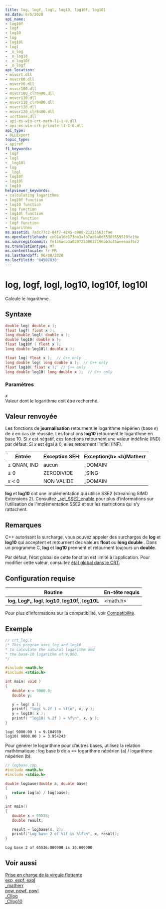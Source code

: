 ```yaml
---
title: log, logf, logl, log10, log10f, log10l
ms.date: 6/5/2020
api_name:
- log10f
- logf
- log10
- log
- log10l
- logl
- _o_log
- _o_log10
- _o_log10f
- _o_logf
api_location:
- msvcrt.dll
- msvcr80.dll
- msvcr90.dll
- msvcr100.dll
- msvcr100_clr0400.dll
- msvcr110.dll
- msvcr110_clr0400.dll
- msvcr120.dll
- msvcr120_clr0400.dll
- ucrtbase.dll
- api-ms-win-crt-math-l1-1-0.dll
- api-ms-win-crt-private-l1-1-0.dll
api_type:
- DLLExport
topic_type:
- apiref
f1_keywords:
- logf
- logl
- _log10l
- log
- _logl
- log10f
- log10l
- log10
helpviewer_keywords:
- calculating logarithms
- log10f function
- log10 function
- log function
- log10l function
- logl function
- logf function
- logarithms
ms.assetid: 7adc77c2-04f7-4245-a980-21215563cfae
ms.openlocfilehash: ce01a16e173ba3afb7ad8a0d55303559519fe19e
ms.sourcegitcommit: fe146adb3a02872538637196bb3c45aeeeaaf5c2
ms.translationtype: MT
ms.contentlocale: fr-FR
ms.lasthandoff: 06/08/2020
ms.locfileid: "84507038"
---
```

# <a name="log-logf-logl-log10-log10f-log10l"></a>log, logf, logl, log10, log10f, log10l

Calcule le logarithme.

## <a name="syntax"></a>Syntaxe

```C
double log( double x );
float logf( float x );
long double logl( double x );
double log10( double x );
float log10f ( float x );
long double log10l( double x );
```

```cpp
float log( float x );  // C++ only
long double log( long double x );  // C++ only
float log10( float x );  // C++ only
long double log10( long double x );  // C++ only
```

### <a name="parameters"></a>Paramètres

*x*<br/>
Valeur dont le logarithme doit être recherché.

## <a name="return-value"></a>Valeur renvoyée

Les fonctions de **journalisation** retournent le logarithme népérien (base *e*) de *x* en cas de réussite. Les fonctions **log10** retournent le logarithme en base 10. Si *x* est négatif, ces fonctions retournent une valeur indéfinie (IND) par défaut. Si *x* est égal à 0, elles retournent l’infini (INF).

|Entrée|Exception SEH|Exception\{b\> \<b\}Matherr|
|-----------|-------------------|-----------------------|
|± QNAN, IND|aucun|_DOMAIN|
|± 0|ZERODIVIDE|_SING|
|*x* < 0|NON VALIDE|_DOMAIN|

**log** et **log10** ont une implémentation qui utilise SSE2 (streaming SIMD Extensions 2). Consultez [_set_SSE2_enable](set-sse2-enable.md) pour plus d’informations sur l’utilisation de l’implémentation SSE2 et sur les restrictions qui s’y rattachent.

## <a name="remarks"></a>Remarques

C++ autorisant la surcharge, vous pouvez appeler des surcharges de **log** et **log10** qui acceptent et retournent des valeurs **float** ou **long double** . Dans un programme C, **log** et **log10** prennent et retournent toujours un **double**.

Par défaut, l’état global de cette fonction est limité à l’application. Pour modifier cette valeur, consultez [état global dans le CRT](../global-state.md).

## <a name="requirements"></a>Configuration requise

|Routine|En-tête requis|
|-------------|---------------------|
|**log**, **LogF,**, **logl**, **log10**, **log10f,**, **log10L**|\<math.h>|

Pour plus d'informations sur la compatibilité, voir [Compatibilité](../../c-runtime-library/compatibility.md).

## <a name="example"></a>Exemple

```C
// crt_log.c
/* This program uses log and log10
* to calculate the natural logarithm and
* the base-10 logarithm of 9,000.
*/

#include <math.h>
#include <stdio.h>

int main( void )
{
   double x = 9000.0;
   double y;

   y = log( x );
   printf( "log( %.2f ) = %f\n", x, y );
   y = log10( x );
   printf( "log10( %.2f ) = %f\n", x, y );
}
```

```Output
log( 9000.00 ) = 9.104980
log10( 9000.00 ) = 3.954243
```

Pour générer le logarithme pour d’autres bases, utilisez la relation mathématique : log base b de a == logarithme népérien (a) / logarithme népérien (b).

```cpp
// logbase.cpp
#include <math.h>
#include <stdio.h>

double logbase(double a, double base)
{
   return log(a) / log(base);
}

int main()
{
   double x = 65536;
   double result;

   result = logbase(x, 2);
   printf("Log base 2 of %lf is %lf\n", x, result);
}
```

```Output
Log base 2 of 65536.000000 is 16.000000
```

## <a name="see-also"></a>Voir aussi

[Prise en charge de la virgule flottante](../../c-runtime-library/floating-point-support.md) <br/>
[exp, expf, expl](exp-expf.md) <br/>
[_matherr](matherr.md) <br/>
[pow, powf, powl](pow-powf-powl.md) <br/>
[_CIlog](../../c-runtime-library/cilog.md) <br/>
[_CIlog10](../../c-runtime-library/cilog10.md)<br/>
